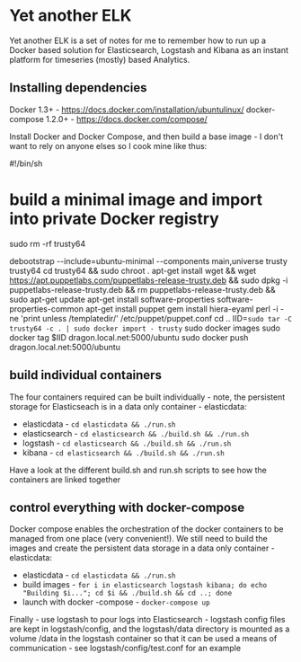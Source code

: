 # Yet another ELK

Yet another ELK is a set of notes for me to remember how to run up a Docker based solution for Elasticsearch, Logstash and Kibana as an instant platform for timeseries (mostly) based Analytics.


## Installing dependencies

Docker 1.3+ - https://docs.docker.com/installation/ubuntulinux/
docker-compose  1.2.0+ - https://docs.docker.com/compose/

Install Docker and Docker Compose, and then build a base image - I don't want to rely on anyone elses so I cook mine like thus:

 #!/bin/sh

 # build a minimal image and import into private Docker registry
 sudo rm -rf trusty64

 debootstrap --include=ubuntu-minimal --components main,universe trusty trusty64
 cd trusty64 && sudo chroot .
 apt-get install wget && wget https://apt.puppetlabs.com/puppetlabs-release-trusty.deb && sudo dpkg -i puppetlabs-release-trusty.deb && rm puppetlabs-release-trusty.deb && sudo apt-get update
 apt-get install software-properties software-properties-common
 apt-get install puppet
 gem install hiera-eyaml
 perl -i -ne 'print unless /templatedir/' /etc/puppet/puppet.conf
 cd ..
 IID=`sudo tar -C trusty64 -c . | sudo docker import - trusty`
 sudo docker images
 sudo docker tag $IID dragon.local.net:5000/ubuntu
 sudo docker push dragon.local.net:5000/ubuntu


## build individual containers

The four containers required can be built individually - note, the persistent storage for Elasticseach is in a data only container - elasticdata:

* elasticdata - `cd elasticdata && ./run.sh`
* elasticsearch - `cd elasticsearch && ./build.sh && ./run.sh`
* logstash - `cd elasticsearch && ./build.sh && ./run.sh`
* kibana - `cd elasticsearch && ./build.sh && ./run.sh`

Have a look at the different build.sh and run.sh scripts to see how the containers are linked together

## control everything with docker-compose

Docker compose enables the orchestration of the docker containers to be managed from one place (very convenient!).  We still need to build the images and create the persistent data storage in a data only container - elasticdata:

* elasticdata - `cd elasticdata && ./run.sh`
* build images - `for i in elasticsearch logstash kibana; do echo "Building $i..."; cd $i && ./build.sh && cd ..; done`
* launch with docker -compose - `docker-compose up`

Finally - use logstash to pour logs into Elasticsearch - logstash config files are kept in logstash/config, and the logstash/data directory is mounted as a volume /data in the logstash container so that it can be used a means of communication - see logstash/config/test.conf for an example
